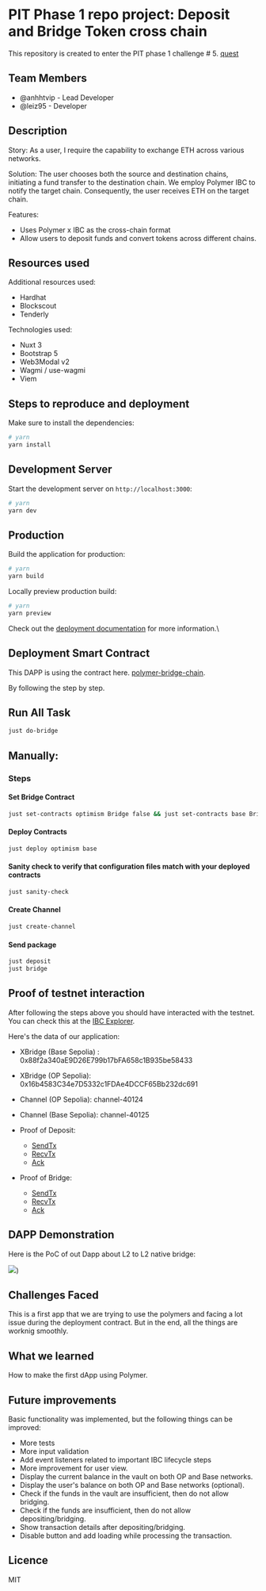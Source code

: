 # PIT Phase 1 repo project: Deposit and Bridge Token cross chain

This repository is created to enter the PIT phase 1 challenge # 5. [quest](https://github.com/polymerdevs/Quest-Into-The-Polyverse-Phase-1/issues/5)

## Team Members

- @anhhtvip - Lead Developer
- @leiz95 - Developer

## Description

Story: As a user, I require the capability to exchange ETH across various networks.

Solution: The user chooses both the source and destination chains, initiating a fund transfer to the destination chain. We employ Polymer IBC to notify the target chain. Consequently, the user receives ETH on the target chain.

Features:

- Uses Polymer x IBC as the cross-chain format
- Allow users to deposit funds and convert tokens across different chains.

## Resources used

Additional resources used:
- Hardhat
- Blockscout
- Tenderly

Technologies used:

- Nuxt 3
- Bootstrap 5
- Web3Modal v2
- Wagmi / use-wagmi
- Viem

## Steps to reproduce and deployment

Make sure to install the dependencies:

```bash
# yarn
yarn install
```

## Development Server

Start the development server on `http://localhost:3000`:

```bash
# yarn
yarn dev
```

## Production

Build the application for production:

```bash
# yarn
yarn build
```

Locally preview production build:

```bash
# yarn
yarn preview
```

Check out the [deployment documentation](https://nuxt.com/docs/getting-started/deployment) for more information.\
## Deployment Smart Contract

This DAPP is using the contract here. [polymer-bridge-chain](https://github.com/anhhtvip/polymer-bridge-contract/tree/main). 

By following the step by step.

## Run All Task

```bash
just do-bridge
```
## Manually: 
### Steps

#### Set Bridge Contract

```bash
just set-contracts optimism Bridge false && just set-contracts base Bridge false
```

#### Deploy Contracts

```bash
just deploy optimism base
```

#### Sanity check to verify that configuration files match with your deployed contracts

```bash
just sanity-check
```

#### Create Channel

```bash
just create-channel
```

#### Send package

```bash
just deposit
just bridge
```


## Proof of testnet interaction

After following the steps above you should have interacted with the testnet. You can check this at the [IBC Explorer](https://sepolia.polymer.zone/packets).

Here's the data of our application:

- XBridge (Base Sepolia) : 0x88f2a340aE9D26E799b17bFA658c1B935be58433
- XBridge (OP Sepolia): 0x16b4583C34e7D5332c1FDAe4DCCF65Bb232dc691
- Channel (OP Sepolia): channel-40124
- Channel (Base Sepolia): channel-40125

- Proof of Deposit:

    - [SendTx](https://base-sepolia.blockscout.com/tx/0x19d5be71f66336d265e158d5dd6766b5bd5a7cfc557cc35bb41c30824ef8529c)
    - [RecvTx](https://optimism-sepolia.blockscout.com/tx/0x52d400a9fda6f97d9901ccfb5e5d9828730edf544d0569c52b99ad8b944aca7c)
    - [Ack](https://base-sepolia.blockscout.com/tx/0xf584bb8e07f0b62f4d1d7315b826f40784a2aea10951d46979a68fdfb337e9f5)

- Proof of Bridge:
    - [SendTx](https://optimism-sepolia.blockscout.com/tx/0x9a11c31ee3fd0ce7a659571fb447f53d19f9b82b333a27a47ee920642e76c496)
    - [RecvTx](https://base-sepolia.blockscout.com/tx/0x67716ea85626f05408912acd82ca97d5e6dc4779111f9a20bd9c71ecf1b80046)
    - [Ack](https://optimism-sepolia.blockscout.com/tx/0x9016774c41109290205763ef9473d3a410f503f128fcdfbaa43d2c6cf7c9e66d)

## DAPP Demonstration
Here is the PoC of out Dapp about L2 to L2 native bridge: 

[![](https://i9.ytimg.com/vi_webp/ZHLzDZLNSLM/mq1.webp?sqp=CJCRwLAG-oaymwEmCMACELQB8quKqQMa8AEB-AH-CYAC0AWKAgwIABABGDUgZChyMA8=&rs=AOn4CLBqvPMDmA2hGWhdhMUpwCGpxFkiDg)](https://www.youtube.com/watch?v=ZHLzDZLNSLM))


## Challenges Faced

This is a first app that we are trying to use the polymers and facing a lot issue during the deployment contract. But in the end, all the things are worknig smoothly.

## What we learned

How to make the first dApp using Polymer.

## Future improvements

Basic functionality was implemented, but the following things can be improved:

- More tests
- More input validation
- Add event listeners related to important IBC lifecycle steps
- More improvement for user view.
- Display the current balance in the vault on both OP and Base networks.
- Display the user's balance on both OP and Base networks (optional).
- Check if the funds in the vault are insufficient, then do not allow bridging.
- Check if the funds are insufficient, then do not allow depositing/bridging.
- Show transaction details after depositing/bridging.
- Disable button and add loading while processing the transaction.


## Licence

MIT
